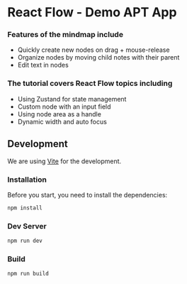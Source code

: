 # React Flow - Demo APT App

### Features of the mindmap include

- Quickly create new nodes on drag + mouse-release
- Organize nodes by moving child notes with their parent
- Edit text in nodes

### The tutorial covers React Flow topics including

- Using Zustand for state management
- Custom node with an input field
- Using node area as a handle
- Dynamic width and auto focus

## Development

We are using [Vite](https://vitejs.dev/) for the development.

### Installation

Before you start, you need to install the dependencies:

```sh
npm install
```

### Dev Server

```sh
npm run dev
```

### Build

```sh
npm run build
```
